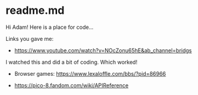 # readme.md

Hi Adam!
Here is a place for code...

Links you gave me:

  + https://www.youtube.com/watch?v=NOcZonu65hE&ab_channel=bridgs

I watched this and did a bit of coding. Which worked!


  + Browser games: https://www.lexaloffle.com/bbs/?pid=86966

  + https://pico-8.fandom.com/wiki/APIReference



